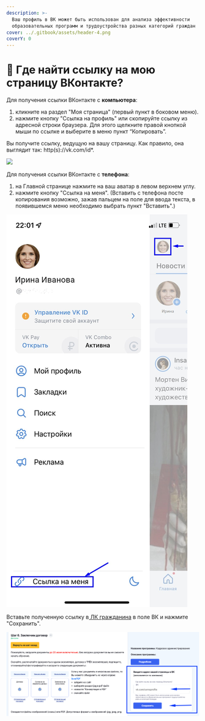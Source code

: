 ```yaml
---
description: >-
  Ваш профиль в ВК может быть использован для анализа эффективности
  образовательных программ и трудоустройства разных категорий граждан
cover: ../.gitbook/assets/header-4.png
coverY: 0
---
```


# 🤳 Где найти ссылку на мою страницу ВКонтакте?

Для получения ссылки ВКонтакте с **компьютера**:

1. кликните на раздел "Моя страница" (первый пункт в боковом меню).
2. нажмите кнопку "Ссылка на профиль" или скопируйте ссылку из адресной строки браузера. Для этого щелкните правой кнопкой мыши по ссылке и выберите в меню пункт “Копировать”.&#x20;

Вы получите ссылку, ведущую на вашу страницу. Как правило, она выглядит так: http(s)://vk.com/id\*.

![](../.gitbook/assets/Screenshot\_1327.png)

Для получения ссылки ВКонтакте с **телефона**:

1. на Главной странице нажмите на ваш аватар в левом верхнем углу.&#x20;
2. нажмите кнопку "Ссылка на меня".  (Вставить с телефона посте копирования возможно, зажав пальцем на поле для ввода текста, в появившемся меню необходимо выбрать  пункт "Вставить".)

&#x20;                                              ![](../.gitbook/assets/6EC7678F-94A3-4DFE-B20F-4604653A3571.jpg)

Вставьте полученную ссылку в[ ЛК гражданина](https://lk.tgu-dpo.ru/) в поле ВК и нажмите "Сохранить".

![](<../.gitbook/assets/image (9).png>)
